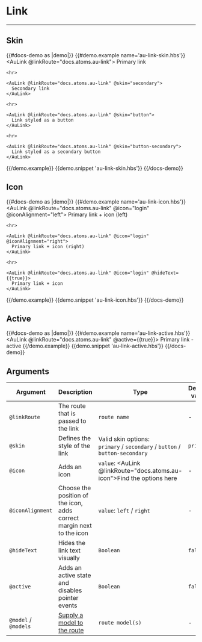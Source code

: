 # Link

---

## Skin

{{#docs-demo as |demo|}}
  {{#demo.example name='au-link-skin.hbs'}}
    <AuLink @linkRoute="docs.atoms.au-link">
      Primary link
    </AuLink>

    <hr>

    <AuLink @linkRoute="docs.atoms.au-link" @skin="secondary">
      Secondary link
    </AuLink>

    <hr>

    <AuLink @linkRoute="docs.atoms.au-link" @skin="button">
      Link styled as a button
    </AuLink>

    <hr>

    <AuLink @linkRoute="docs.atoms.au-link" @skin="button-secondary">
      Link styled as a secondary button
    </AuLink>
  {{/demo.example}}
  {{demo.snippet 'au-link-skin.hbs'}}
{{/docs-demo}}

## Icon

{{#docs-demo as |demo|}}
  {{#demo.example name='au-link-icon.hbs'}}
    <AuLink @linkRoute="docs.atoms.au-link" @icon="login" @iconAlignment="left">
      Primary link + icon (left)
    </AuLink>

    <hr>

    <AuLink @linkRoute="docs.atoms.au-link" @icon="login" @iconAlignment="right">
      Primary link + icon (right)
    </AuLink>

    <hr>

    <AuLink @linkRoute="docs.atoms.au-link" @icon="login" @hideText={{true}}>
      Primary link + icon
    </AuLink>
  {{/demo.example}}
  {{demo.snippet 'au-link-icon.hbs'}}
{{/docs-demo}}

## Active

{{#docs-demo as |demo|}}
  {{#demo.example name='au-link-active.hbs'}}
    <AuLink @linkRoute="docs.atoms.au-link" @active={{true}}>
      Primary link - active
    </AuLink>
  {{/demo.example}}
  {{demo.snippet 'au-link-active.hbs'}}
{{/docs-demo}}

## Arguments

| Argument      | Description | Type | Default value |
| ------------- | ----------- | ---- | ------------- |
| `@linkRoute` | The route that is passed to the link  | `route name` | - |
| `@skin` | Defines the style of the link  | Valid skin options: <br> `primary` / `secondary` / `button` / `button-secondary` | `primary` |
| `@icon` | Adds an icon  | `value`: <AuLink @linkRoute="docs.atoms.au-icon">Find the options here</AuLink> | - |
| `@iconAlignment` | Choose the position of the icon, adds correct margin next to the icon | `value`: `left` / `right` | - |
| `@hideText` | Hides the link text visually | `Boolean` | `false` |
| `@active` | Adds an active state and disables pointer events | `Boolean` | `false` |
| `@model` / `@models` | [Supply a model to the route](https://api.emberjs.com/ember/release/classes/Ember.Templates.components/methods/input?anchor=LinkTo#supplying-a-model) | `route model(s)` | - |
